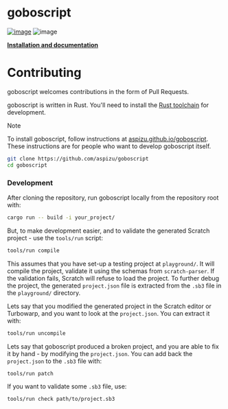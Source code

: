 # goboscript

[![image](https://img.shields.io/badge/Discord-%235865F2.svg?logo=discord&logoColor=white)](https://discord.gg/UAwVrejtwz)
![image](https://shields.io/crates/l/goboscript)

[**Installation and documentation**](https://aspizu.github.io/goboscript)

# Contributing

goboscript welcomes contributions in the form of Pull Requests.

goboscript is written in Rust. You'll need to install the [Rust toolchain](https://www.rust-lang.org/tools/install)
for development.

> [!NOTE]
> To install goboscript, follow instructions at [aspizu.github.io/goboscript](https://aspizu.github.io/goboscript).
> These instructions are for people who want to develop goboscript itself.

```sh
git clone https://github.com/aspizu/goboscript
cd goboscript
```

### Development

After cloning the repository, run goboscript locally from the repository root with:

```sh
cargo run -- build -i your_project/
```

But, to make development easier, and to validate the generated Scratch project - use
the `tools/run` script:

```sh
tools/run compile
```

This assumes that you have set-up a testing project at `playground/`.
It will compile the project, validate it using the schemas from `scratch-parser`.
If the validation fails, Scratch will refuse to load the project. To further debug
the project, the generated `project.json` file is extracted from the `.sb3` file in the
`playground/` directory.

Lets say that you modified the generated project in the Scratch editor or Turbowarp,
and you want to look at the `project.json`. You can extract it with:

```sh
tools/run uncompile
```

Lets say that goboscript produced a broken project, and you are able to fix it by hand -
by modifying the `project.json`. You can add back the `project.json` to the `.sb3` file
with:

```sh
tools/run patch
```

If you want to validate some `.sb3` file, use:

```sh
tools/run check path/to/project.sb3
```
